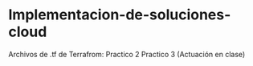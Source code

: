 # Implementacion-de-soluciones-cloud

Archivos de .tf de Terrafrom:
Practico 2
Practico 3 (Actuación en clase)
